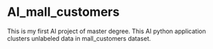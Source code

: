 # AI_mall_customers

This is my first AI project of master degree. This AI python application clusters unlabeled data in mall_customers dataset. 
